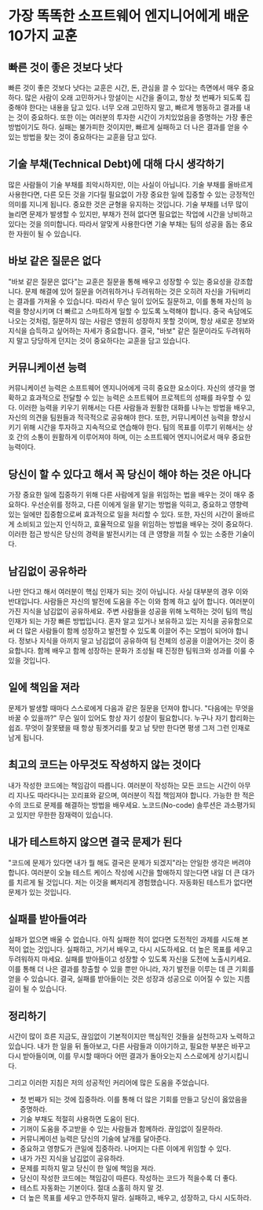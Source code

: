 # 가장 똑똑한 소프트웨어 엔지니어에게 배운 10가지 교훈

## 빠른 것이 좋은 것보다 낫다

빠른 것이 좋은 것보다 낫다는 교훈은 시간, 돈, 관심을 끌 수 있다는 측면에서 매우 중요하다. 많은 사람이 오래 고민하거나 망설이는 시간을 줄이고, 항상 첫 번째가 되도록 집중해야 한다는 내용을 담고 있다. 너무 오래 고민하지 말고, 빠르게 행동하고 결과를 내는 것이 중요하다. 또한 이는 여러분의 투자한 시간이 가치있었음을 증명하는 가장 좋은 방법이기도 하다. 실패는 불가피한 것이지만, 빠르게 실패하고 더 나은 결과를 얻을 수 있는 방법을 찾는 것이 중요하다는 교훈을 담고 있다.

## 기술 부채(Technical Debt)에 대해 다시 생각하기

많은 사람들이 기술 부채를 죄악시하지만, 이는 사실이 아닙니다. 기술 부채를 올바르게 사용한다면, 다른 모든 것을 기다릴 필요없이 가장 중요한 일에 집중할 수 있는 긍정적인 의미를 지니게 됩니다. 중요한 것은 균형을 유지하는 것입니다. 기술 부채를 너무 많이 늘리면 문제가 발생할 수 있지만, 부채가 전혀 없다면 필요없는 작업에 시간을 낭비하고 있다는 것을 의미합니다. 따라서 알맞게 사용한다면 기술 부채는 팀의 성공을 돕는 중요한 자원이 될 수 있습니다.

## 바보 같은 질문은 없다

"바보 같은 질문은 없다"는 교훈은 질문을 통해 배우고 성장할 수 있는 중요성을 강조합니다. 문제 해결에 있어 질문을 어려워하거나 두려워하는 것은 오히려 자신을 가둬버리는 결과를 가져올 수 있습니다. 따라서 무슨 일이 있어도 질문하고, 이를 통해 자신의 능력을 향상시키며 더 빠르고 스마트하게 일할 수 있도록 노력해야 합니다. 중국 속담에도 나오는 것처럼, 질문하지 않는 사람은 영원히 성장하지 못할 것이며, 항상 새로운 정보와 지식을 습득하고 싶어하는 자세가 중요합니다. 결국, "바보" 같은 질문이라도 두려워하지 말고 당당하게 던지는 것이 중요하다는 교훈을 담고 있습니다.

## 커뮤니케이션 능력

커뮤니케이션 능력은 소프트웨어 엔지니어에게 극히 중요한 요소이다. 자신의 생각을 명확하고 효과적으로 전달할 수 있는 능력은 소프트웨어 프로젝트의 성패를 좌우할 수 있다. 이러한 능력을 키우기 위해서는 다른 사람들과 원활한 대화를 나누는 방법을 배우고, 자신의 의견을 팀원들과 적극적으로 공유해야 한다. 또한, 커뮤니케이션 능력을 향상시키기 위해 시간을 투자하고 지속적으로 연습해야 한다. 팀의 목표를 이루기 위해서는 상호 간의 소통이 원활하게 이루어져야 하며, 이는 소프트웨어 엔지니어로서 매우 중요한 능력이다.

## 당신이 할 수 있다고 해서 꼭 당신이 해야 하는 것은 아니다

가장 중요한 일에 집중하기 위해 다른 사람에게 일을 위임하는 법을 배우는 것이 매우 중요하다. 우선순위를 정하고, 다른 이에게 일을 맡기는 방법을 익히고, 중요하고 영향력 있는 일에만 집중함으로써 효과적으로 일을 처리할 수 있다. 또한, 자신의 시간이 올바르게 소비되고 있는지 인식하고, 효율적으로 일을 위임하는 방법을 배우는 것이 중요하다. 이러한 접근 방식은 당신의 경력을 발전시키는 데 큰 영향을 끼칠 수 있는 소중한 기술이다.

## 남김없이 공유하라

나만 안다고 해서 여러분이 핵심 인재가 되는 것이 아닙니다. 사실 대부분의 경우 이와 반대입니다. 사람들은 자신의 발전에 도움을 주는 이와 함께 하고 싶어 합니다. 여러분이 가진 지식을 남김없이 공유하세요. 주변 사람들을 성공을 위해 노력하는 것이 팀의 핵심 인재가 되는 가장 빠른 방법입니다. 혼자 알고 있거나 보유하고 있는 지식을 공유함으로써 더 많은 사람들이 함께 성장하고 발전할 수 있도록 이끌어 주는 모범이 되어야 합니다. 정보나 지식을 아끼지 말고 남김없이 공유하여 팀 전체의 성공을 이끌어가는 것이 중요합니다. 함께 배우고 함께 성장하는 문화가 조성될 때 진정한 팀워크와 성과를 이룰 수 있을 것입니다.

## 일에 책임을 져라

문제가 발생할 때마다 스스로에게 다음과 같은 질문을 던져야 합니다. "다음에는 무엇을 바꿀 수 있을까?" 무슨 일이 있어도 항상 자기 성찰이 필요합니다. 누구나 자기 합리화는 쉽죠. 무엇이 잘못됐을 때 항상 핑곗거리를 찾고 남 탓만 한다면 평생 그저 그런 인재로 남게 됩니다.

## 최고의 코드는 아무것도 작성하지 않는 것이다

내가 작성한 코드에는 책임감이 따릅니다. 여러분이 작성하는 모든 코드는 시간이 아무리 지나도 따라다니는 꼬리표와 같으며, 여러분이 직접 책임져야 합니다. 가능한 한 적은 수의 코드로 문제를 해결하는 방법을 배우세요. 노코드(No-code) 솔루션은 과소평가되고 있지만 무한한 잠재력이 있습니다.

## 내가 테스트하지 않으면 결국 문제가 된다

"코드에 문제가 있다면 내가 뭘 해도 결국은 문제가 되겠지"라는 안일한 생각은 버려야 합니다. 여러분이 오늘 테스트 케이스 작성에 시간을 할애하지 않는다면 내일 더 큰 대가를 치르게 될 것입니다. 저는 이것을 뼈저리게 경험했습니다. 자동화된 테스트가 없다면 문제가 있는 것입니다.

## 실패를 받아들여라

실패가 없으면 배울 수 없습니다. 아직 실패한 적이 없다면 도전적인 과제를 시도해 본 적이 없는 것입니다. 실패하고, 거기서 배우고, 다시 시도하세요. 더 높은 목표를 세우고 두려워하지 마세요. 실패를 받아들이고 성장할 수 있도록 자신을 도전에 노출시키세요. 이를 통해 더 나은 결과를 창출할 수 있을 뿐만 아니라, 자기 발전을 이루는 데 큰 기회를 얻을 수 있습니다. 결국, 실패를 받아들이는 것은 성장과 성공으로 이어질 수 있는 지름길이 될 수 있습니다.

## 정리하기

시간이 많이 흐른 지금도, 끊임없이 기본적이지만 핵심적인 것들을 실천하고자 노력하고 있습니다. 내가 한 일을 뒤 돌아보고, 다른 사람들과 이야기하고, 필요한 부분은 바꾸고 다시 받아들이며, 이를 무시할 때마다 어떤 결과가 돌아오는지 스스로에게 상기시킵니다.

그리고 이러한 지침은 저의 성공적인 커리어에 많은 도움을 주었습니다.

- 첫 번째가 되는 것에 집중하라. 이를 통해 더 많은 기회를 만들고 당신이 옳았음을 증명하라.
- 기술 부채도 적절히 사용하면 도움이 된다.
- 기꺼이 도움을 주고받을 수 있는 사람들과 함께하라. 끊임없이 질문하라.
- 커뮤니케이션 능력은 당신의 기술에 날개를 달아준다.
- 중요하고 영향도가 큰일에 집중하라. 나머지는 다른 이에게 위임할 수 있다.
- 내가 가진 지식을 남김없이 공유하라.
- 문제를 피하지 말고 당신이 한 일에 책임을 져라.
- 당신이 작성한 코드에는 책임감이 따른다. 작성하는 코드가 적을수록 더 좋다.
- 테스트 자동화는 기본이다. 절대 소홀히 하지 말 것.
- 더 높은 목표를 세우고 안주하지 말라. 실패하고, 배우고, 성장하고, 다시 시도하라.